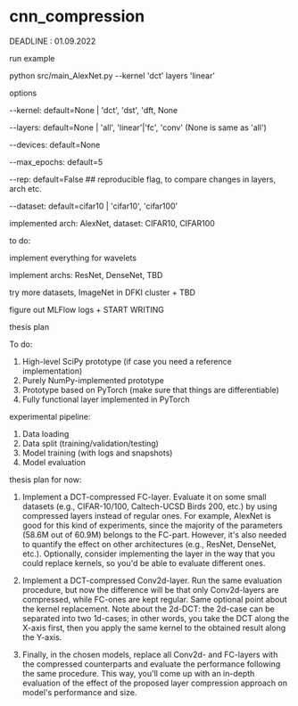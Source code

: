 # cnn_compression
DEADLINE : 01.09.2022

run example 

python src/main_AlexNet.py --kernel 'dct' layers 'linear' 

options

--kernel:  default=None | 'dct', 'dst', 'dft, None

--layers:  default=None | 'all', 'linear'|'fc', 'conv' (None is same as 'all')

--devices: default=None

--max_epochs: default=5

--rep: default=False ## reproducible flag, to compare changes in layers, arch etc. 

--dataset: default=cifar10 | 'cifar10', 'cifar100'



implemented arch: AlexNet, dataset: CIFAR10, CIFAR100

to do: 

implement everything for wavelets


implement archs: ResNet, DenseNet, TBD


try more datasets, ImageNet in DFKI cluster + TBD


figure out MLFlow logs + START WRITING



thesis plan


To do:
1. High-level SciPy prototype (if case you need a reference implementation)
2. Purely NumPy-implemented prototype
3. Prototype based on PyTorch (make sure that things are differentiable)
4. Fully functional layer implemented in PyTorch

experimental pipeline:
1. Data loading
2. Data split (training/validation/testing)
3. Model training (with logs and snapshots)
4. Model evaluation

thesis plan for now:
1) Implement a DCT-compressed FC-layer. Evaluate it on some small datasets (e.g., CIFAR-10/100, Caltech-UCSD Birds 200, etc.) by using compressed layers instead of regular ones. For example, AlexNet is good for this kind of experiments, since the majority of the parameters (58.6M out of 60.9M) belongs to the FC-part. However, it's also needed to quantify the effect on other architectures (e.g., ResNet, DenseNet, etc.). Optionally, consider implementing the layer in the way that you could replace kernels, so you'd be able to evaluate different ones.

2) Implement a DCT-compressed Conv2d-layer. Run the same evaluation procedure, but now the difference will be that only Conv2d-layers are compressed, while FC-ones are kept regular. Same optional point about the kernel replacement. Note about the 2d-DCT: the 2d-case can be separated into two 1d-cases; in other words, you take the DCT along the X-axis first, then you apply the same kernel to the obtained result along the Y-axis.

3) Finally, in the chosen models, replace all Conv2d- and FC-layers with the compressed counterparts and evaluate the performance following the same procedure. This way, you'll come up with an in-depth evaluation of the effect of the proposed layer compression approach on model's performance and size.

